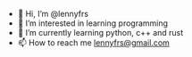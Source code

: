 - 👋 Hi, I’m @lennyfrs
- 👀 I’m interested in learning programming 
- 🌱 I’m currently learning python, c++ and rust
- 📫 How to reach me lennyfrs@gmail.com

<!---
lennyfrs/lennyfrs is a ✨ special ✨ repository because its `README.md` (this file) appears on your GitHub profile.
You can click the Preview link to take a look at your changes.
--->
